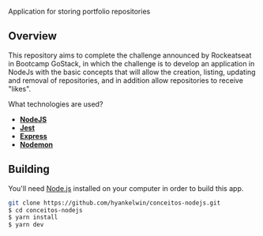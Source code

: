 
Application for storing portfolio repositories

## Overview

This repository aims to complete the challenge announced by Rockeatseat in Bootcamp GoStack, in which the challenge is to develop an application in NodeJs with the basic concepts that will allow the creation, listing, updating and removal of repositories, and in addition allow repositories to receive "likes".

What technologies are used?

- **[NodeJS](https://nodejs.org/en/)**
- **[Jest](https://jestjs.io/)**
- **[Express](https://expressjs.com/)**
- **[Nodemon](https://nodemon.io/)**


## Building

You'll need [Node.js](https://nodejs.org) installed on your computer in order to build this app.

```bash
git clone https://github.com/hyankelwin/conceitos-nodejs.git
$ cd conceitos-nodejs
$ yarn install
$ yarn dev
```